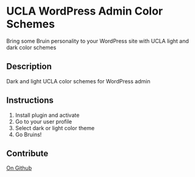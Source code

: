 # UCLA WordPress Admin Color Schemes

Bring some Bruin personality to your WordPress site with UCLA light and dark color schemes

## Description

Dark and light UCLA color schemes for WordPress admin 

## Instructions
1. Install plugin and activate
1. Go to your user profile
1. Select dark or light color theme
1. Go Bruins! 

## Contribute

[On Github](https://github.com/ucla-ux/ucla-admin-color-schemes)